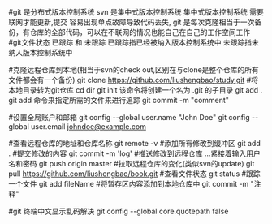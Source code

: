 #git 是分布式版本控制系统 svn 是集中式版本控制系统
集中式版本控制系统 需要联网才能更新,提交 容易出现单点故障导致代码丢失,
git 是每次克隆相当于一次备份，有仓库的全部代码，可以在不联网的情况也能自己在自己的工作空间工作
#git文件状态 已跟踪 和 未跟踪
已跟踪指已经被纳入版本控制系统中
未跟踪指未纳入版本控制系统中

#克隆远程仓库到本地(相当于svn的check out,区别在与clone是整个仓库的所有文件都会有一个备份) 
git clone https://github.com/liushengbao/study.git
#将本地目录转为git仓库
cd dir
git init
该命令将创建一个名为 .git 的子目录
git add .
git add 命令来指定所需的文件来进行追踪
git commit -m "comment"

#设置全局账户和邮箱
git config --global user.name "John Doe"
git config --global user.email johndoe@example.com


#查看远程仓库的地址和仓库名称
git remote -v
#添加所有修改到缓冲区
git add .
#提交修改的内容
git commit -m 'log'
#推送修改到远程仓库 ...紧接着输入用户名和密码
git push origin master
#拉取远程仓库的变化(类似svn的update)
git pull https://github.com/liushengbao/book.git
#查看文件状态
git status
#跟踪一个文件
git add fileName
#将暂存区内容添加到本地仓库中
git commit -m "注释"


#git 终端中文显示乱码解决
git config --global core.quotepath false


